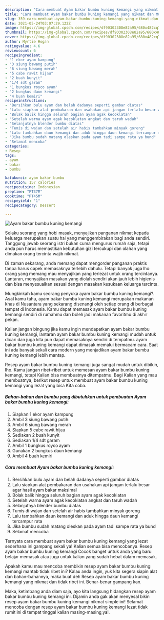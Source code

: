 ```yaml
---
description: "Cara membuat Ayam bakar bumbu kuning kemangi yang nikmat dan Mudah Dibuat"
title: "Cara membuat Ayam bakar bumbu kuning kemangi yang nikmat dan Mudah Dibuat"
slug: 359-cara-membuat-ayam-bakar-bumbu-kuning-kemangi-yang-nikmat-dan-mudah-dibuat
date: 2021-05-24T03:07:29.122Z
image: https://img-global.cpcdn.com/recipes/df90302308e82a95/680x482cq70/ayam-bakar-bumbu-kuning-kemangi-foto-resep-utama.jpg
thumbnail: https://img-global.cpcdn.com/recipes/df90302308e82a95/680x482cq70/ayam-bakar-bumbu-kuning-kemangi-foto-resep-utama.jpg
cover: https://img-global.cpcdn.com/recipes/df90302308e82a95/680x482cq70/ayam-bakar-bumbu-kuning-kemangi-foto-resep-utama.jpg
author: Myrtie Hogan
ratingvalue: 4.6
reviewcount: 6
recipeingredient:
- "1 ekor ayam kampung"
- "3 siung bawang putih"
- "6 siung bawang merah"
- "5 cabe rawit hijau"
- "2 buah kunyit"
- "1/4 sdt garam"
- "1 bungkus royco ayam"
- "2 bungkus daun kemangi"
- "4 buah kemiri"
recipeinstructions:
- "Bersihkan bulu ayam dan belah dadanya seperti gambar diatas"
- "Lalu siapkan alat pembakaran dan usahakan api jangan terlalu besar agar hasil ayam bakar maksimal"
- "Bolak balik hingga seluruh bagian ayam agak kecoklatan"
- "Setelah warna ayam agak kecoklatan angkat dan taruh wadah"
- "Selanjutnya blender bumbu diatas"
- "Tumis di wajan dan setelah air habis tambahkan minyak goreng"
- "Lalu tambahkan daun kemangi dan aduk hingga daun kemangi tercampur rata"
- "Jika bumbu sudah matang oleskan pada ayam tadi sampe rata ya bund"
- "Selamat mencoba"
categories:
- Resep
tags:
- ayam
- bakar
- bumbu

katakunci: ayam bakar bumbu 
nutrition: 157 calories
recipecuisine: Indonesian
preptime: "PT37M"
cooktime: "PT45M"
recipeyield: "1"
recipecategory: Dessert

---
```



![Ayam bakar bumbu kuning kemangi](https://img-global.cpcdn.com/recipes/df90302308e82a95/680x482cq70/ayam-bakar-bumbu-kuning-kemangi-foto-resep-utama.jpg)

Selaku seorang yang hobi masak, menyajikan panganan nikmat kepada keluarga merupakan suatu hal yang menggembirakan bagi anda sendiri. Tanggung jawab seorang istri bukan cuma mengurus rumah saja, tetapi anda pun harus memastikan kebutuhan gizi tercukupi dan olahan yang dimakan orang tercinta wajib nikmat.

Di zaman  sekarang, anda memang dapat mengorder panganan praktis tanpa harus capek memasaknya terlebih dahulu. Tetapi banyak juga lho orang yang memang mau menyajikan yang terlezat untuk orang tercintanya. Lantaran, menyajikan masakan yang diolah sendiri akan jauh lebih higienis dan bisa menyesuaikan sesuai dengan masakan kesukaan keluarga tercinta. 



Mungkinkah kamu seorang penyuka ayam bakar bumbu kuning kemangi?. Asal kamu tahu, ayam bakar bumbu kuning kemangi merupakan makanan khas di Nusantara yang sekarang disenangi oleh setiap orang di berbagai tempat di Indonesia. Kamu dapat memasak ayam bakar bumbu kuning kemangi sendiri di rumahmu dan boleh jadi makanan favoritmu di akhir pekan.

Kalian jangan bingung jika kamu ingin mendapatkan ayam bakar bumbu kuning kemangi, lantaran ayam bakar bumbu kuning kemangi mudah untuk dicari dan juga kita pun dapat memasaknya sendiri di tempatmu. ayam bakar bumbu kuning kemangi dapat dimasak memalui bermacam cara. Saat ini ada banyak sekali cara modern yang menjadikan ayam bakar bumbu kuning kemangi lebih mantap.

Resep ayam bakar bumbu kuning kemangi juga sangat mudah untuk dibikin, lho. Kamu jangan ribet-ribet untuk memesan ayam bakar bumbu kuning kemangi, tetapi Kalian bisa membuatnya ditempatmu. Bagi Kalian yang mau membuatnya, berikut resep untuk membuat ayam bakar bumbu kuning kemangi yang lezat yang bisa Kita coba.

<!--inarticleads1-->

##### Bahan-bahan dan bumbu yang dibutuhkan untuk pembuatan Ayam bakar bumbu kuning kemangi:

1. Siapkan 1 ekor ayam kampung
1. Ambil 3 siung bawang putih
1. Ambil 6 siung bawang merah
1. Siapkan 5 cabe rawit hijau
1. Sediakan 2 buah kunyit
1. Sediakan 1/4 sdt garam
1. Ambil 1 bungkus royco ayam
1. Gunakan 2 bungkus daun kemangi
1. Ambil 4 buah kemiri




<!--inarticleads2-->

##### Cara membuat Ayam bakar bumbu kuning kemangi:

1. Bersihkan bulu ayam dan belah dadanya seperti gambar diatas
1. Lalu siapkan alat pembakaran dan usahakan api jangan terlalu besar agar hasil ayam bakar maksimal
1. Bolak balik hingga seluruh bagian ayam agak kecoklatan
1. Setelah warna ayam agak kecoklatan angkat dan taruh wadah
1. Selanjutnya blender bumbu diatas
1. Tumis di wajan dan setelah air habis tambahkan minyak goreng
1. Lalu tambahkan daun kemangi dan aduk hingga daun kemangi tercampur rata
1. Jika bumbu sudah matang oleskan pada ayam tadi sampe rata ya bund
1. Selamat mencoba




Ternyata cara membuat ayam bakar bumbu kuning kemangi yang lezat sederhana ini gampang sekali ya! Kalian semua bisa mencobanya. Resep ayam bakar bumbu kuning kemangi Cocok banget untuk anda yang baru belajar memasak atau juga untuk kalian yang sudah hebat dalam memasak.

Apakah kamu mau mencoba membikin resep ayam bakar bumbu kuning kemangi mantab tidak ribet ini? Kalau anda ingin, yuk kita segera siapin alat dan bahan-bahannya, maka buat deh Resep ayam bakar bumbu kuning kemangi yang nikmat dan tidak ribet ini. Benar-benar gampang kan. 

Maka, ketimbang anda diam saja, ayo kita langsung hidangkan resep ayam bakar bumbu kuning kemangi ini. Dijamin anda gak akan menyesal bikin resep ayam bakar bumbu kuning kemangi nikmat simple ini! Selamat mencoba dengan resep ayam bakar bumbu kuning kemangi lezat tidak rumit ini di tempat tinggal kalian masing-masing,ya!.

